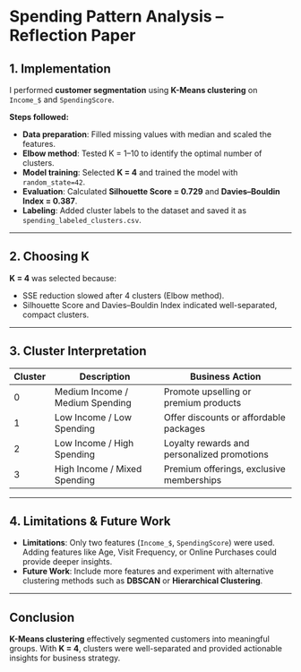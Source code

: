 # Spending Pattern Analysis – Reflection Paper

## 1. Implementation
I performed **customer segmentation** using **K-Means clustering** on `Income_$` and `SpendingScore`.

**Steps followed:**
- **Data preparation**: Filled missing values with median and scaled the features.
- **Elbow method**: Tested K = 1–10 to identify the optimal number of clusters.
- **Model training**: Selected **K = 4** and trained the model with `random_state=42`.
- **Evaluation**: Calculated **Silhouette Score = 0.729** and **Davies–Bouldin Index = 0.387**.
- **Labeling**: Added cluster labels to the dataset and saved it as `spending_labeled_clusters.csv`.

---

## 2. Choosing K
**K = 4** was selected because:
- SSE reduction slowed after 4 clusters (Elbow method).
- Silhouette Score and Davies–Bouldin Index indicated well-separated, compact clusters.

---

## 3. Cluster Interpretation
| Cluster | Description | Business Action |
|---------|------------|----------------|
| 0 | Medium Income / Medium Spending | Promote upselling or premium products |
| 1 | Low Income / Low Spending | Offer discounts or affordable packages |
| 2 | Low Income / High Spending | Loyalty rewards and personalized promotions |
| 3 | High Income / Mixed Spending | Premium offerings, exclusive memberships |

---

## 4. Limitations & Future Work
- **Limitations**: Only two features (`Income_$`, `SpendingScore`) were used. Adding features like Age, Visit Frequency, or Online Purchases could provide deeper insights.
- **Future Work**: Include more features and experiment with alternative clustering methods such as **DBSCAN** or **Hierarchical Clustering**.

---

## Conclusion
**K-Means clustering** effectively segmented customers into meaningful groups. With **K = 4**, clusters were well-separated and provided actionable insights for business strategy.
